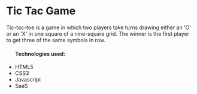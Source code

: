 # Tic Tac Game
Tic-tac-toe is a game in which two players take turns drawing either an 'O' or an 'X' in one square of a nine-square grid. 
The winner is the first player to get three of the same symbols in row.
<ul>
  <h4>Technologies used:</h4>
  <li> HTML5</li>
  <li>CSS3</li>
  <li>Javascript</li>
  <li>SaaS</li>
</ul>
